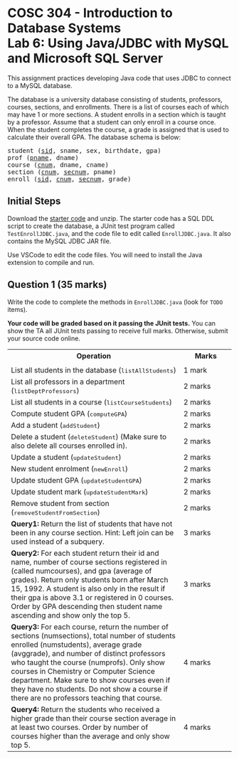 # COSC 304 - Introduction to Database Systems<br>Lab 6: Using Java/JDBC with MySQL and Microsoft SQL Server

This assignment practices developing Java code that uses JDBC to connect to a MySQL database.

The database is a university database consisting of students, professors, courses, sections, and enrollments. There is a list of courses each of which may have 1 or more sections. A student enrolls in a section which is taught by a professor. Assume that a student can only enroll in a course once. When the student completes the course, a grade is assigned that is used to calculate their overall GPA. The database schema is below:

<pre>
student (<u>sid</u>, sname, sex, birthdate, gpa)
prof (<u>pname</u>, dname)
course (<u>cnum</u>, dname, cname)
section (<u>cnum</u>, <u>secnum</u>, pname)
enroll (<u>sid</u>, <u>cnum</u>, <u>secnum</u>, grade)
</pre>

## Initial Steps

Download the [starter code](304_lab6.zip) and unzip. The starter code has a SQL DDL script to create the database, a JUnit test program called `TestEnrollJDBC.java`, and the code file to edit called `EnrollJDBC.java`. It also contains the MySQL JDBC JAR file.

Use VSCode to edit the code files. You will need to install the Java extension to compile and run.

## Question 1 (35 marks)

Write the code to complete the methods in `EnrollJDBC.java` (look for `TODO` items).

**Your code will be graded based on it passing the JUnit tests.** You can show the TA all JUnit tests passing to receive full marks. Otherwise, submit your source code online.

<table>
<tr><th>Operation</th>														<th width="100">Marks</th></tr>
<tr><td>
<tr><td>List all students in the database (<tt>listAllStudents</tt>)</td>			<td>1 mark</td></tr>
<tr><td>List all professors in a department (<tt>listDeptProfessors</tt>)</td>		<td>2 marks</td></tr>
<tr><td>List all students in a course (<tt>listCourseStudents</tt>)</td>			<td>2 marks</td></tr>
<tr><td>Compute student GPA (<tt>computeGPA</tt>)</td>								<td>2 marks</td></tr>
<tr><td>Add a student (<tt>addStudent</tt>)</td>									<td>2 marks</td></tr>
<tr><td>Delete a student (<tt>deleteStudent</tt>) (Make sure to also delete all courses enrolled in).</td>	<td>2 marks </td></tr>
<tr><td>Update a student (<tt>updateStudent</tt>)</td>								<td>2 marks</td></tr>
<tr><td>New student enrolment (<tt>newEnroll</tt>)</td>								<td>2 marks</td></tr>
<tr><td>Update student GPA (<tt>updateStudentGPA</tt>)</td>							<td>2 marks</td></tr>
<tr><td>Update student mark (<tt>updateStudentMark</tt>)</td>						<td>2 marks</td></tr>
<tr><td>Remove student from section (<tt>removeStudentFromSection</tt>)</td>		<td>2 marks</td></tr>
<tr><td><strong>Query1:</strong> Return the list of students that have not been in any course section. Hint: Left join can be used instead of a subquery.</td>	<td>3 marks</td</tr>
<tr><td><strong>Query2:</strong> For each student return their id and name, number of course sections registered in (called numcourses), and gpa (average of grades). Return only students born after March 15, 1992. A student is also only in the result if their gpa is above 3.1 or registered in 0 courses. Order by GPA descending then student name ascending and show only the top 5.</td><td>3 marks</td></tr>
<tr><td><strong>Query3:</strong> For each course, return the number of sections (numsections), total number of students enrolled (numstudents), average grade (avggrade), and number of distinct professors who taught the course (numprofs). Only show courses in Chemistry or Computer Science department. Make sure to show courses even if they have no students. Do not show a course if there are no professors teaching that course.</td><td>4 marks</td></tr>
<tr><td><strong>Query4:</strong> Return the students who received a higher grade than their course section average in at least two courses. Order by number of courses higher than the average and only show top 5.</td><td>4 marks</td></tr>
</table>

